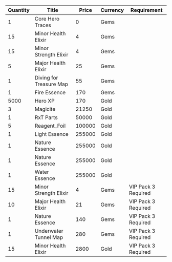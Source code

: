 | Quantity | Title | Price | Currency |  Requirement |
| -------- | ----- | ----- | -------- |  ----------- |
| 1 | Core Hero Traces | 0 | Gems |  |
| 15 | Minor Health Elixir | 4 | Gems |  |
| 15 | Minor Strength Elixir | 4 | Gems |  |
| 5 | Major Health Elixir | 25 | Gems |  |
| 1 | Diving for Treasure Map | 55 | Gems |  |
| 1 | Fire Essence | 170 | Gems |  |
| 5000 | Hero XP | 170 | Gold |  |
| 3 | Magicite | 21250 | Gold |  |
| 1 | RxT Parts | 50000 | Gold |  |
| 5 | Reagent_Foil | 100000 | Gold |  |
| 1 | Light Essence | 255000 | Gold |  |
| 1 | Nature Essence | 255000 | Gold |  |
| 1 | Nature Essence | 255000 | Gold |  |
| 1 | Water Essence | 255000 | Gold |  |
| 15 | Minor Strength Elixir | 4 | Gems | VIP Pack 3 Required |
| 10 | Major Health Elixir | 21 | Gems | VIP Pack 3 Required |
| 1 | Nature Essence | 140 | Gems | VIP Pack 3 Required |
| 1 | Underwater Tunnel Map | 280 | Gems | VIP Pack 3 Required |
| 15 | Minor Health Elixir | 2800 | Gold | VIP Pack 3 Required |
